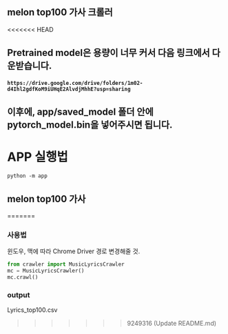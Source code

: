 ## melon top100 가사 크롤러

<<<<<<< HEAD
## Pretrained model은 용량이 너무 커서 다음 링크에서 다운받습니다.
#### `https://drive.google.com/drive/folders/1m02-d4Ihl2gdfKoM9iUHqE2AlvdjMhhE?usp=sharing`

## 이후에, app/saved_model 폴더 안에 pytorch_model.bin을 넣어주시면 됩니다.

# APP 실행법
`python -m app`

## melon top100 가사
=======
### 사용법
윈도우, 맥에 따라 Chrome Driver 경로 변경해줄 것.

```python
from crawler import MusicLyricsCrawler
mc = MusicLyricsCrawler()
mc.crawl()
```

### output
Lyrics_top100.csv
>>>>>>> 9249316 (Update README.md)

